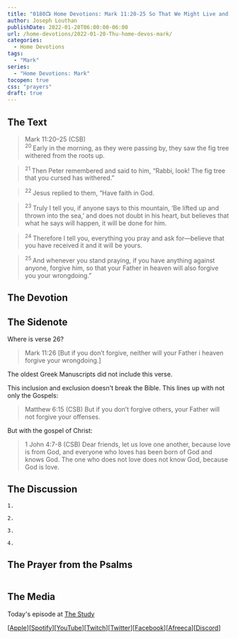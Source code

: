 ```yaml
---
title: "0180📺 Home Devotions: Mark 11:20-25 So That We Might Live and Believe"
author: Joseph Louthan
publishDate: 2022-01-20T06:00:00-06:00
url: /home-devotions/2022-01-20-Thu-home-devos-mark/
categories:
  - Home Devotions
tags:
  - "Mark"
series:
  - "Home Devotions: Mark"
tocopen: true
css: "prayers"
draft: true
---
```

## The Text

>Mark 11:20–25 (CSB)  
><sup> 20 </sup> Early in the morning, as they were passing by, they saw the fig tree withered from the roots up. 

><sup> 21 </sup> Then Peter remembered and said to him, “Rabbi, look! The fig tree that you cursed has withered.” 

><sup> 22 </sup> Jesus replied to them, “Have faith in God. 

><sup> 23 </sup> Truly I tell you, if anyone says to this mountain, ‘Be lifted up and thrown into the sea,’ and does not doubt in his heart, but believes that what he says will happen, it will be done for him. 

><sup> 24 </sup> Therefore I tell you, everything you pray and ask for—believe that you have received it and it will be yours. 

><sup> 25 </sup> And whenever you stand praying, if you have anything against anyone, forgive him, so that your Father in heaven will also forgive you your wrongdoing.”

## The Devotion

## The Sidenote

Where is verse 26?

>Mark 11:26 [But if you don’t forgive, neither will your Father i heaven forgive your wrongdoing.]

The oldest Greek Manuscripts did not include this verse. 

This inclusion and exclusion doesn't break the Bible. This lines up with not only the Gospels:

>Matthew 6:15 (CSB) But if you don’t forgive others, your Father will not forgive your offenses.

But with the gospel of Christ:

>1 John 4:7-8 (CSB) Dear friends, let us love one another, because love is from God, and everyone who loves has been born of God and knows God. The one who does not love does not know God, because God is love.



## The Discussion

```text
1. 
```

```text
2. 
```

```text
3. 
```

```text
4. 
```

## The Prayer from the Psalms

>

<div style='font-variant: small-caps;'>

</div>

```text

```

## The Media

Today's episode at [The Study](http://study.theologic.us/podcast/)

\[[Apple](https://podcasts.apple.com/us/podcast/the-study/id1557102127)\]\[[Spotify](https://open.spotify.com/show/0Xs5qsNvWePyRqcmtOTPkR)\]\[[YouTube](http://youtube.theologic.us)\]\[[Twitch](http://twitch.theologic.us)\]\[[Twitter](https://twitter.com/theologic_us)\]\[[Facebook](https://www.facebook.com/groups/462231051477464)\]\[[Afreeca](https://bj.afreecatv.com/theologicus)\]\[[Discord](http://discord.theologic.us)\]
